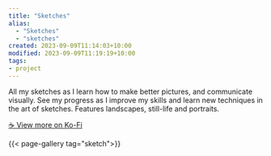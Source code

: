 ```yaml
---
title: "Sketches"
alias:
  - "Sketches"
  - "sketches"
created: 2023-09-09T11:14:03+10:00
modified: 2023-09-09T11:19:19+10:00
tags:
- project
---
```


All my sketches as I learn how to make better pictures, and communicate visually. See my progress as I improve my skills and learn new techniques in the art of sketches. Features landscapes, still-life and portraits.

[☕️ View more on Ko-Fi](https://ko-fi.com/album/-Sketches-E1E3P1Q7B)

{{< page-gallery tag="sketch">}} 
